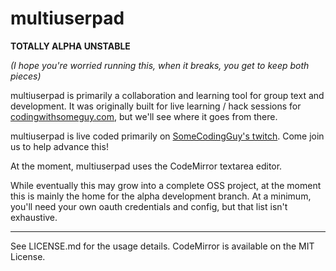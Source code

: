 # multiuserpad

**TOTALLY ALPHA UNSTABLE**

_(I hope you're worried running this, when it breaks, you get to keep both pieces)_

multiuserpad is primarily a collaboration and learning tool for group text
and development.  It was originally built for live learning / hack sessions
for [codingwithsomeguy.com](https://codingwithsomeguy.com), but we'll see where it
goes from there.

multiuserpad is live coded primarily on [SomeCodingGuy's twitch](https://twitch.tv/SomeCodingGuy).  Come join us to help advance this!

At the moment, multiuserpad uses the CodeMirror textarea editor.

While eventually this may grow into a complete OSS project, at the moment this is mainly the home for the alpha development branch. At a minimum, you'll need your own oauth credentials and config, but that list isn't exhaustive.

---

See LICENSE.md for the usage details.  CodeMirror is available on the MIT License.

